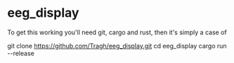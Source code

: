 # eeg_display

To get this working you'll need git, cargo and rust, then it's simply a case of

git clone https://github.com/Tragh/eeg_display.git
cd eeg_display
cargo run --release